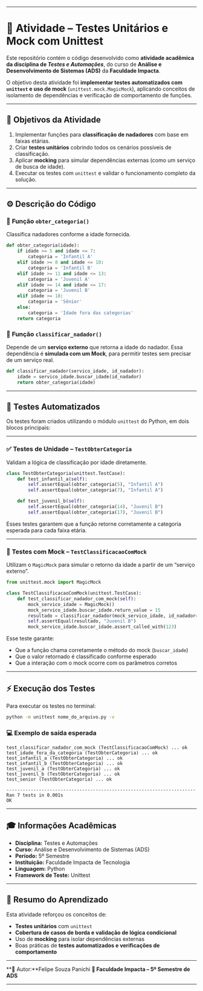 
---

# 🧪 Atividade – Testes Unitários e Mock com Unittest

Este repositório contém o código desenvolvido como **atividade acadêmica da disciplina de *Testes e Automações***, do curso de **Análise e Desenvolvimento de Sistemas (ADS)** da **Faculdade Impacta**.

O objetivo desta atividade foi **implementar testes automatizados com `unittest` e uso de mock** (`unittest.mock.MagicMock`), aplicando conceitos de isolamento de dependências e verificação de comportamento de funções.

---

## 🎯 **Objetivos da Atividade**

1. Implementar funções para **classificação de nadadores** com base em faixas etárias.
2. Criar **testes unitários** cobrindo todos os cenários possíveis de classificação.
3. Aplicar **mocking** para simular dependências externas (como um serviço de busca de idade).
4. Executar os testes com `unittest` e validar o funcionamento completo da solução.

---

## ⚙️ **Descrição do Código**

### 🧩 **Função `obter_categoria()`**

Classifica nadadores conforme a idade fornecida.

```python
def obter_categoria(idade):
    if idade >= 5 and idade <= 7:
        categoria = 'Infantil A'
    elif idade >= 8 and idade <= 10:
        categoria = 'Infantil B'
    elif idade >= 11 and idade <= 13:
        categoria = 'Juvenil A'
    elif idade >= 14 and idade <= 17:
        categoria = 'Juvenil B'
    elif idade >= 18:
        categoria = 'Sênior'
    else:
        categoria = 'Idade fora das categorias'
    return categoria
```

### 🧠 **Função `classificar_nadador()`**

Depende de um **serviço externo** que retorna a idade do nadador.
Essa dependência é **simulada com um Mock**, para permitir testes sem precisar de um serviço real.

```python
def classificar_nadador(servico_idade, id_nadador):
    idade = servico_idade.buscar_idade(id_nadador)
    return obter_categoria(idade)
```

---

## 🧪 **Testes Automatizados**

Os testes foram criados utilizando o módulo `unittest` do Python, em dois blocos principais:

---

### ✅ **Testes de Unidade – `TestObterCategoria`**

Validam a lógica de classificação por idade diretamente.

```python
class TestObterCategoria(unittest.TestCase):
    def test_infantil_a(self):
        self.assertEqual(obter_categoria(5), "Infantil A")
        self.assertEqual(obter_categoria(7), "Infantil A")

    def test_juvenil_b(self):
        self.assertEqual(obter_categoria(14), "Juvenil B")
        self.assertEqual(obter_categoria(17), "Juvenil B")
```

Esses testes garantem que a função retorne corretamente a categoria esperada para cada faixa etária.

---

### 🧩 **Testes com Mock – `TestClassificacaoComMock`**

Utilizam o `MagicMock` para simular o retorno da idade a partir de um “serviço externo”.

```python
from unittest.mock import MagicMock

class TestClassificacaoComMock(unittest.TestCase):
    def test_classificar_nadador_com_mock(self):
        mock_servico_idade = MagicMock()
        mock_servico_idade.buscar_idade.return_value = 15
        resultado = classificar_nadador(mock_servico_idade, id_nadador=123)
        self.assertEqual(resultado, "Juvenil B")
        mock_servico_idade.buscar_idade.assert_called_with(123)
```

Esse teste garante:

* Que a função chama corretamente o método do mock (`buscar_idade`)
* Que o valor retornado é classificado conforme esperado
* Que a interação com o mock ocorre com os parâmetros corretos

---

## ⚡ **Execução dos Testes**

Para executar os testes no terminal:

```bash
python -m unittest nome_do_arquivo.py -v
```

### 💻 **Exemplo de saída esperada**

```
test_classificar_nadador_com_mock (TestClassificacaoComMock) ... ok
test_idade_fora_da_categoria (TestObterCategoria) ... ok
test_infantil_a (TestObterCategoria) ... ok
test_infantil_b (TestObterCategoria) ... ok
test_juvenil_a (TestObterCategoria) ... ok
test_juvenil_b (TestObterCategoria) ... ok
test_senior (TestObterCategoria) ... ok

----------------------------------------------------------------------
Ran 7 tests in 0.001s
OK
```

---

## 🎓 **Informações Acadêmicas**

* **Disciplina:** Testes e Automações
* **Curso:** Análise e Desenvolvimento de Sistemas (ADS)
* **Período:** 5º Semestre
* **Instituição:** Faculdade Impacta de Tecnologia
* **Linguagem:** Python
* **Framework de Teste:** Unittest

---

## 🧠 **Resumo do Aprendizado**

Esta atividade reforçou os conceitos de:

* **Testes unitários** com `unittest`
* **Cobertura de casos de borda e validação de lógica condicional**
* Uso de **mocking** para isolar dependências externas
* Boas práticas de **testes automatizados e verificações de comportamento**

---

**📌 Autor:**Felipe Souza Panichi
**🏫 Faculdade Impacta – 5º Semestre de ADS**

---
